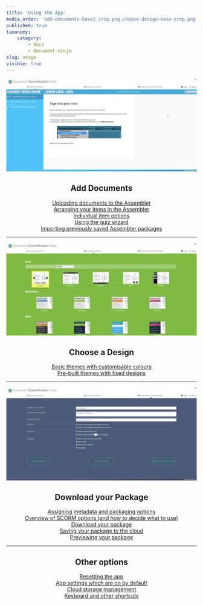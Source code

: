 ```yaml
---
title: 'Using the App'
media_order: 'add-documents-base2_crop.png,choose-design-base-crop.png,download-package-base-crop.png'
published: true
taxonomy:
    category:
        - docs
        - document-ninja
slug: usage
visible: true
---
```


![Add Documents](add-documents-base2_crop.png?resize=600,293)

<h2 style = "text-align: center;">Add Documents</h2>

<p style = "text-align: center;">
	<a href="/assembler/usage/add-documents/uploading-documents">Uploading documents to the Assembler</a><br>
	<a href="/assembler/usage/add-documents/arranging-items">Arranging your items in the Assembler</a><br>
	<a href="/assembler/usage/add-documents/item-options">Individual item options</a><br>
	<a href="/assembler/usage/add-documents/quiz-wizard">Using the quiz wizard</a><br>
	<a href="/assembler/usage/add-documents/importing-packages">Importing previously saved Assembler packages</a>
</p>

---

![Choose a Design](choose-design-base-crop.png?resize=600,293)

<h2 style = "text-align: center;">Choose a Design</h2>

<p style = "text-align: center;">
	<a href="/assembler/usage/choose-design/basic-themes">Basic themes with customisable colours</a><br>
    <a href="/assembler/usage/choose-design/prebuilt-themes">Pre-built themes with fixed designs</a>
</p>

---

![Download your Package](download-package-base-crop.png?resize=600,293)

<h2 style = "text-align: center;">Download your Package</h2>

<p style = "text-align: center;">
	<a href="/assembler/usage/publishing-your-package/metadata">Assigning metadata and packaging options</a><br>
	<a href="/assembler/usage/publishing-your-package/scorm-settings">Overview of SCORM options (and how to decide what to use)</a><br>
	<a href="/assembler/usage/publishing-your-package/download-zip">Download your package</a><br>
	<a href="/assembler/usage/publishing-your-package/save-to-cloud">Saving your package to the cloud</a><br>
    <a href="/assembler/usage/publishing-your-package/preview-package">Previewing your package</a>
</p>

---

<h2 style = "text-align: center;">Other options</h2>

<p style = "text-align: center;">
	<a href="/assembler/usage/other/reset">Resetting the app</a><br>
    <a href="/assembler/usage/other/app-defaults">App settings which are on by default</a><br>
    <a href="/assembler/usage/other/cloud-management">Cloud storage management</a><br>
    <a href="/assembler/usage/other/shortcuts">Keyboard and other shortcuts</a>
</p>